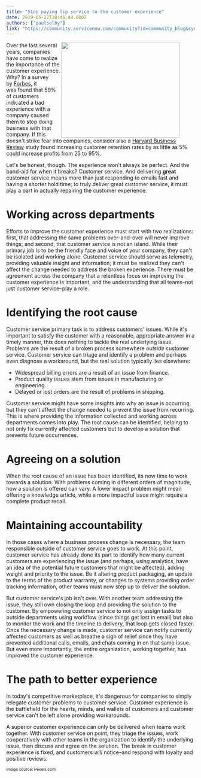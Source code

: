```yaml
---
title: "Stop paying lip service to the customer experience"
date: 2019-05-27T20:46:44.000Z
authors: ["paulselby"]
link: "https://community.servicenow.com/community?id=community_blog&sys_id=0d5607efdb6537082be0a851ca961929"
---
```

<div class="wp-block-image">
<figure class="alignright is-resized"><img class="wp-image-3037" style="padding: 5 px;" src="https://insightsincustomerservice.files.wordpress.com/2017/12/pexels-photo-461049.jpeg?w&#61;840" alt="" width="317" height="255" align="right" /></figure>
</div>
<p>Over the last several years, companies have come to realize the importance of the customer experience. Why? In a survey by <a href="http://www.forbes.com/" rel="nofollow">Forbes</a>, it was found that 59% of customers indicated a bad experience with a company caused them to stop doing business with that company. If this doesn&#39;t strike fear into companies, consider also a <a href="https://hbr.org/2014/10/the-value-of-keeping-the-right-customers" rel="nofollow">Harvard Business Review</a> study found increasing customer retention rates by as little as 5% could increase profits from 25 to 95%.</p>
<p>Let&#39;s be honest, though. The experience won&#39;t always be perfect. And the band-aid for when it breaks? Customer service. And delivering <strong>great</strong> customer service means more than just responding to emails fast and having a shorter hold time; to truly deliver great customer service, it must play a part in actually repairing the customer experience.</p>
<h1>Working across departments</h1>
<p>Efforts to improve the customer experience must start with two realizations: first, that addressing the same problems over-and-over will never improve things; and second, that customer service is not an island. While their primary job is to be the friendly face and voice of your company, they can&#39;t be isolated and working alone. Customer service should serve as telemetry, providing valuable insight and information; it must be realized they can&#39;t affect the change needed to address the broken experience. There must be agreement across the company that a relentless focus on improving the customer experience is important, and the understanding that all teams–not just customer service–play a role.</p>
<h1>Identifying the root cause</h1>
<p>Customer service primary task is to address customers&#39; issues. While it&#39;s important to satisfy the customer with a reasonable, appropriate answer in a timely manner, this does nothing to tackle the real underlying issue. Problems are the result of a broken process somewhere <em>outside</em> customer service. Customer service can triage and identify a problem and perhaps even diagnose a workaround, but the real solution typically lies elsewhere:</p>
<ul><li>Widespread billing errors are a result of an issue from finance.</li><li>Product quality issues stem from issues in manufacturing or engineering.</li><li>Delayed or lost orders are the result of problems in shipping.</li></ul>
<p>Customer service might have some insights into why an issue is occurring, but they can&#39;t affect the change needed to prevent the issue from recurring. This is where providing the information collected and working across departments comes into play. The root cause can be identified, helping to not only fix currently affected customers but to develop a solution that prevents future occurrences.</p>
<h1>Agreeing on a solution</h1>
<p>When the root cause of an issue has been identified, its now time to work towards a solution. With problems coming in different orders of magnitude, how a solution is offered can vary. A lower impact problem might mean offering a knowledge article, while a more impactful issue might require a complete product recall.</p>
<h1>Maintaining accountability</h1>
<p>In those cases where a business process change is necessary, the team responsible outside of customer service goes to work. At this point, customer service has already done its part to identify how many current customers are experiencing the issue (and perhaps, using analytics, have an idea of the potential future customers that might be affected), adding weight and priority to the issue. Be it altering product packaging, an update to the terms of the product warranty, or changes to systems providing order tracking information, other teams must now step up to deliver the solution.</p>
<p>But customer service&#39;s job isn&#39;t over. With another team addressing the issue, they still own closing the loop and providing the solution to the customer. By empowering customer service to not only assign tasks to outside departments using workflow (since things get lost in email) but also to monitor the work and the timeline to delivery, that loop gets closed faster. Once the necessary change is made, customer service can notify currently affected customers as well as breathe a sigh of relief since they have prevented additional calls, emails, and chats coming in on that same issue. But even more importantly, the entire organization, working together, has improved the customer experience.</p>
<h1>The path to better experience</h1>
<p>In today&#39;s competitive marketplace, it&#39;s dangerous for companies to simply relegate customer problems to customer service. Customer experience is the battlefield for the hearts, minds, and wallets of customers and customer service can&#39;t be left alone providing workarounds.</p>
<p>A superior customer experience can only be delivered when teams work together. With customer service on point, they triage the issues, work cooperatively with other teams in the organization to identify the underlying issue, then discuss and agree on the solution. The break in customer experience is fixed, and customers <em>will</em> notice–and respond with loyalty and positive reviews.</p>
<p><span style="font-size: 8pt;">Image source: Pexels.com</span></p>